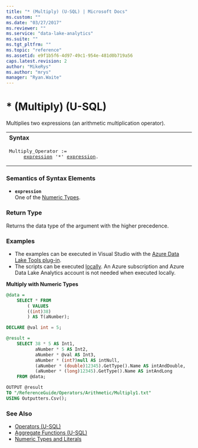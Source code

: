 ```yaml
---
title: "* (Multiply) (U-SQL) | Microsoft Docs"
ms.custom: ""
ms.date: "03/27/2017"
ms.reviewer: ""
ms.service: "data-lake-analytics"
ms.suite: ""
ms.tgt_pltfrm: ""
ms.topic: "reference"
ms.assetid: e9f1b5f6-4d97-49c1-954e-481d0b719a56
caps.latest.revision: 2
author: "MikeRys"
ms.author: "mrys"
manager: "Ryan.Waite"
---
```

# * (Multiply) (U-SQL)
Multiplies two expressions (an arithmetic multiplication operator). 

<table><th align="left">Syntax</th><tr><td><pre>
Multiply_Operator :=                                                                                     
     <a href="#expr">expression</a> '*' <a href="#expr">expression</a>.
</pre></td></tr></table>

  
### Semantics of Syntax Elements    
-   <a name="expr"></a>**`expression`**  
One of the [Numeric Types](numeric-types-and-literals.md).

### Return Type
Returns the data type of the argument with the higher precedence.


### Examples  
- The examples can be executed in Visual Studio with the [Azure Data Lake Tools plug-in](https://www.microsoft.com/download/details.aspx?id=49504).  
- The scripts can be executed [locally](https://docs.microsoft.com/azure/data-lake-analytics/data-lake-analytics-data-lake-tools-get-started#run-u-sql-locally).  An Azure subscription and Azure Data Lake Analytics account is not needed when executed locally.

**Multiply with Numeric Types**  
```sql
@data = 
    SELECT * FROM 
        ( VALUES
        ((int)38)
        ) AS T(aNumber);

DECLARE @val int = 5;

@result =
    SELECT 38 * 5 AS Int1,
           aNumber * 5 AS Int2,
           aNumber * @val AS Int3,
           aNumber * (int?)null AS intNull,
           (aNumber * (double)12345).GetType().Name AS intAndDouble,
           (aNumber * (long)12345).GetType().Name AS intAndLong
    FROM @data;

OUTPUT @result
TO "/ReferenceGuide/Operators/Arithmetic/Multiply1.txt"
USING Outputters.Csv();
```

### See Also
* [Operators (U-SQL)](operators-u-sql.md)
* [Aggregate Functions (U-SQL)](aggregate-functions-u-sql.md)
* [Numeric Types and Literals](numeric-types-and-literals.md)



